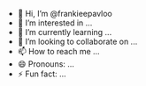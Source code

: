 - 👋 Hi, I’m @frankieepavloo
- 👀 I’m interested in ...
- 🌱 I’m currently learning ...
- 💞️ I’m looking to collaborate on ...
- 📫 How to reach me ...
- 😄 Pronouns: ...
- ⚡ Fun fact: ...

<!---
frankieepavloo/frankieepavloo is a ✨ special ✨ repository because its `README.md` (this file) appears on your GitHub profile.
You can click the Preview link to take a look at your changes.
--->
